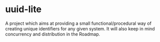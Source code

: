 # uuid-lite
A project which aims at providing a small functional/procedural way of creating unique identifiers for any given system. It will also keep in mind concurrency and distribution in the Roadmap.
